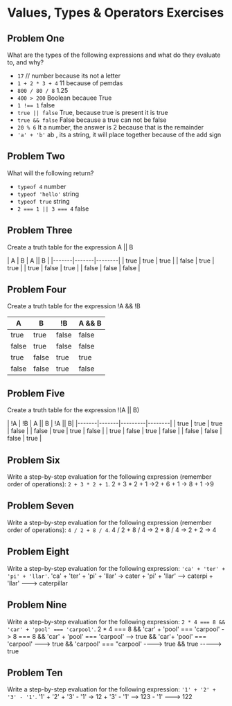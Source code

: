 # Values, Types & Operators Exercises

## Problem One

What are the types of the following expressions and what do they evaluate to, and why?

* `17` 
// number because its not a letter
* `1 + 2 * 3 + 4`
11 because of pemdas
* `800 / 80 / 8`
1.25 
* `400 > 200`
Boolean becauee True 
* `1 !== 1`
false
* `true || false`
True, because true is present it is true
* `true && false`
False because a true can not be false
* `20 % 6`
It a number, the answer is 2 because that is the remainder
* `'a' + 'b'`
ab , its a string, it will place together because of the add sign

## Problem Two

What will the following return?

* `typeof 4`
number
*  `typeof 'hello'`
string
*  `typeof true`
string
* `2 === 1 || 3 === 4`
false


## Problem Three

Create a truth table for the expression A || B



|   A   |   B   | A || B | 
|-------|-------|--------|
| true  | true  | true   |
| false | true  | true   |
| true  | false | true   |
| false | false | false  | 


## Problem Four

Create a truth table for the expression !A && !B



|   A   |   B   |   !B   | A && B    | 
|-------|-------|--------|---------  |
| true  | true  | false  |  false    |
| false | true  | false  |  false    |
| true  | false | true   |  true     |
| false | false |  true  |  false    | 

## Problem Five

Create a truth table for the expression !(A || B)




|   !A  |   !B  |  A || B | !A || B|
|-------|-------|---------|--------|
| true  | true  | true    |  false |
| false | true  | true    |  false |
| true  | false | true    |  false |
| false | false | false   |  true  |

## Problem Six

Write a step-by-step evaluation for the following expression (remember order of operations): `2 + 3 * 2 + 1`.
  2 + 3 * 2 + 1
  ->2 + 6 + 1
   -> 8 + 1 
    ->9
    
 ## Problem Seven
 
 Write a step-by-step evaluation for the following expression (remember order of operations): `4 / 2 + 8 / 4`.
 4 / 2 + 8 / 4
 -> 2 + 8 / 4
  -> 2 + 2
   -> 4
 ## Problem Eight
 
 Write a step-by-step evaluation for the following expression: `'ca' + 'ter' + 'pi' + 'llar'`.
 'ca' + 'ter' + 'pi' + 'llar' 
 -> cater + 'pi' + 'llar'
 --> caterpi + 'llar'
 ---> caterpillar
 ## Problem Nine
 
 Write a step-by-step evaluation for the following expression: `2 * 4 === 8 && 'car' + 'pool' === 'carpool'`.
 2 * 4 === 8 && 'car' + 'pool' === 'carpool'
 -> 8 === 8 &&  'car' + 'pool' === 'carpool'
 --> true && 'car'+ 'pool' === 'carpool'
 ---> true && 'carpool' === "carpool'
 ----> true && true 
 -----> true
 
 ## Problem Ten
 
  Write a step-by-step evaluation for the following expression: `'1' + '2' + '3' - '1'`.
  '1' + '2' + '3' - '1'
  -> 12 + '3' - '1'
  --> 123 - '1'
  ---> 122


  
